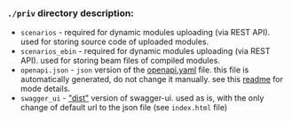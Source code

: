 ### `./priv` directory description:
- `scenarios` -  required for dynamic modules uploading (via REST API). used for storing source code of uploaded modules.
- `scenarios_ebin` - required for dynamic modules uploading (via REST API). used for storing beam files of compiled modules.
- `openapi.json` - `json` version of the [openapi.yaml](../src/rest_api/openapi.yaml) file. this file is automatically generated,
do not change it manually. see this [readme](../src/rest_api/README.md) for mode details.
- `swagger_ui` - ["dist"](https://github.com/swagger-api/swagger-ui/tree/v3.25.3/dist) version of swagger-ui. used as is, with
the only change of default url to the json file (see `index.html` file)